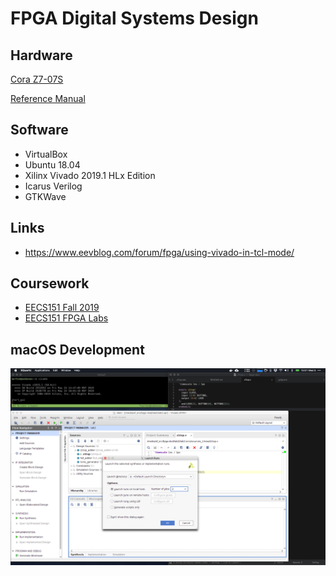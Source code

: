 # FPGA Digital Systems Design

## Hardware

[Cora Z7-07S](https://reference.digilentinc.com/reference/programmable-logic/cora-z7/start)

[Reference Manual](https://reference.digilentinc.com/reference/programmable-logic/cora-z7/reference-manual)

## Software

- VirtualBox
- Ubuntu 18.04
- Xilinx Vivado 2019.1 HLx Edition
- Icarus Verilog
- GTKWave

## Links

- https://www.eevblog.com/forum/fpga/using-vivado-in-tcl-mode/

## Coursework

- [EECS151 Fall 2019](http://inst.eecs.berkeley.edu/~eecs151/fa19/)
- [EECS151 FPGA Labs](https://github.com/EECS150/fpga_labs_fa19)

## macOS Development

![](assets/vivando-on-virtualbox-with-xforwarding-and-shared-folders.png)
